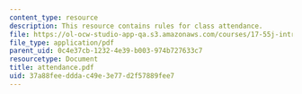 ```yaml
---
content_type: resource
description: This resource contains rules for class attendance.
file: https://ol-ocw-studio-app-qa.s3.amazonaws.com/courses/17-55j-introduction-to-latin-american-studies-fall-2006/37a88feedddac49e3e77d2f57889fee7_attendance.pdf
file_type: application/pdf
parent_uid: 0c4e37cb-1232-4e39-b003-974b727633c7
resourcetype: Document
title: attendance.pdf
uid: 37a88fee-ddda-c49e-3e77-d2f57889fee7
---
```

